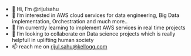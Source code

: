 - 👋 Hi, I’m @rijulsahu
- 👀 I’m interested in AWS cloud services for data engineering, Big Data implementation, Orchestration and much more..
- 🌱 I’m currently learning to implement AWS services in real time projects
- 💞️ I’m looking to collaborate on Data science projects which is really helpfull in uplifting human society
- 📫 reach me on rijul.sahu@kellogg.com

<!---
rijulsahu/rijulsahu is a ✨ special ✨ repository because its `README.md` (this file) appears on your GitHub profile.
You can click the Preview link to take a look at your changes.
--->
